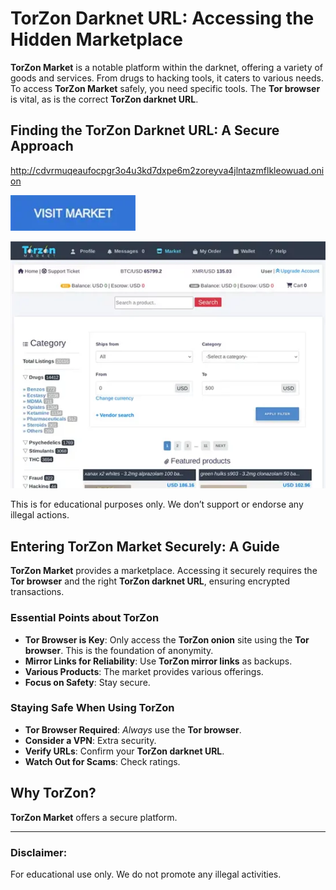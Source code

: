 # TorZon Darknet URL: Accessing the Hidden Marketplace

**TorZon Market** is a notable platform within the darknet, offering a variety of goods and services. From drugs to hacking tools, it caters to various needs. To access **TorZon Market** safely, you need specific tools. The **Tor browser** is vital, as is the correct **TorZon darknet URL**.

## Finding the TorZon Darknet URL: A Secure Approach

http://cdvrmuqeaufocpgr3o4u3kd7dxpe6m2zoreyva4jlntazmflkleowuad.onion

[<img src="/patterns/dot.webp" width="200">](http://cdvrmuqeaufocpgr3o4u3kd7dxpe6m2zoreyva4jlntazmflkleowuad.onion)

<a href="http://cdvrmuqeaufocpgr3o4u3kd7dxpe6m2zoreyva4jlntazmflkleowuad.onion"><img src="/patterns/execution.webp" alt="TorZon Darknet url" style="max-width: 100%;"></a>

This is for educational purposes only. We don’t support or endorse any illegal actions.

## Entering TorZon Market Securely: A Guide

**TorZon Market** provides a marketplace. Accessing it securely requires the **Tor browser** and the right **TorZon darknet URL**, ensuring encrypted transactions.

### Essential Points about TorZon

*   **Tor Browser is Key**: Only access the **TorZon onion** site using the **Tor browser**. This is the foundation of anonymity.
*   **Mirror Links for Reliability**: Use **TorZon mirror links** as backups.
*   **Various Products**: The market provides various offerings.
*   **Focus on Safety**: Stay secure.

### Staying Safe When Using TorZon

*   **Tor Browser Required**: *Always* use the **Tor browser**.
*   **Consider a VPN**: Extra security.
*   **Verify URLs**: Confirm your **TorZon darknet URL**.
*   **Watch Out for Scams**: Check ratings.

## Why TorZon?

**TorZon Market** offers a secure platform.

---

### Disclaimer:

For educational use only. We do not promote any illegal activities.
